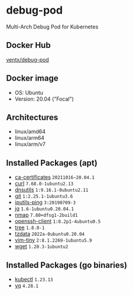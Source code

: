 # debug-pod

Multi-Arch Debug Pod for Kubernetes


## Docker Hub

[ventx/debug-pod](https://cloud.docker.com/u/ventx/repository/docker/ventx/debug-pod)


## Docker image

* OS: Ubuntu
* Version: 20.04 ("Focal")


## Architectures

* linux/amd64
* linux/arm64
* linux/arm/v7


## Installed Packages (apt)

* [ca-certificates](https://packages.ubuntu.com/focal/ca-certificates) `20211016~20.04.1`
* [curl](https://packages.ubuntu.com/focal/curl) `7.68.0-1ubuntu2.13`
* [dnsutils](https://packages.ubuntu.com/focal/dnsutils) `1:9.16.1-0ubuntu2.11`
* [git](https://packages.ubuntu.com/focal/git) `1:2.25.1-1ubuntu3.6`
* [iputils-ping](https://packages.ubuntu.com/focal/iputils-ping) `3:20190709-3`
* [jq](https://packages.ubuntu.com/focal/jq) `1.6-1ubuntu0.20.04.1`
* [nmap](https://packages.ubuntu.com/focal/nmap) `7.80+dfsg1-2build1`
* [openssh-client](https://packages.ubuntu.com/focal/openssh-client) `1:8.2p1-4ubuntu0.5`
* [tree](https://packages.ubuntu.com/focal/tree) `1.8.0-1`
* [tzdata](https://packages.ubuntu.com/focal/tzdata) `2022a-0ubuntu0.20.04`
* [vim-tiny](https://packages.ubuntu.com/focal/vim-tiny) `2:8.1.2269-1ubuntu5.9`
* [wget](https://packages.ubuntu.com/focal/wget) `1.20.3-1ubuntu2`


## Installed Packages (go binaries)

* [kubectl](https://github.com/kubernetes/kubectl) `1.23.13`
* [yq](https://github.com/mikefarah/yq) `4.28.1`

